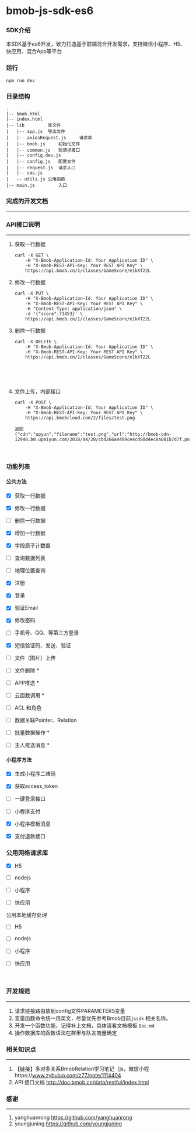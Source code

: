 # bmob-js-sdk-es6

### SDK介绍

本SDK基于es6开发，致力打造基于前端混合开发需求，支持微信小程序、H5、快应用、混合App等平台



### 运行

```
npm run dev
```



### 目录结构

```
.
|-- bmob.html
|-- index.html
|-- lib			库文件
|   |-- app.js	导出文件
|   |-- axiosRequest.js		请求库
|   |-- bmob.js		初始化文件
|   |-- common.js	短请求接口
|   |-- config.dev.js
|   |-- config.js	配置文件
|   |-- request.js	请求入口
|   |-- sms.js
|   -- utils.js	公用函数
|-- main.js			入口
```

### 完成的开发文档

---

[doc.md]: ./doc.md	"doc.md"



### API接口说明

---

1. 获取一行数据

   ```
   curl -X GET \
       -H "X-Bmob-Application-Id: Your Application ID" \
       -H "X-Bmob-REST-API-Key: Your REST API Key" \
       https://api.bmob.cn/1/classes/GameScore/e1kXT22L
   ```


2. 修改一行数据

   ```
   curl -X PUT \
       -H "X-Bmob-Application-Id: Your Application ID" \
       -H "X-Bmob-REST-API-Key: Your REST API Key" \
       -H "Content-Type: application/json" \
       -d '{"score":73453}' \
       https://api.bmob.cn/1/classes/GameScore/e1kXT22L
   ```

3. 删除一行数据

   ```
   curl -X DELETE \
       -H "X-Bmob-Application-Id: Your Application ID" \
       -H "X-Bmob-REST-API-Key: Your REST API Key" \
       https://api.bmob.cn/1/classes/GameScore/e1kXT22L
   ```

   ​

   ​

4. 文件上传，内部接口

   ```
   curl -X POST \
       -H "X-Bmob-Application-Id: Your Application ID" \
       -H "X-Bmob-REST-API-Key: Your REST API Key" \
       https://api.bmobcloud.com/2/files/test.png
   ```


   ```
   返回
   {"cdn":"upyun","filename":"test.png","url":"http://bmob-cdn-12948.b0.upaiyun.com/2018/04/20/cbd266a4409ce4cd80d4ec8a081b7d7f.png"}
   ```

   ​

### 功能列表

#### 公共方法

- [x] 获取一行数据
- [x] 修改一行数据
- [ ] 删除一行数据
- [x] 增加一行数据
- [x] 字段原子计数器
- [ ] 查询数据列表
- [ ] 地理位置查询
- [x] 注册 
- [x] 登录 
- [x] 验证Email 
- [x] 修改密码
- [ ] 手机号、QQ、等第三方登录
- [x] 短信验证码、发送、验证
- [ ] 文件（图片）上传
- [ ] 文件删除 *
- [ ] APP推送 *
- [ ] 云函数调用 *
- [ ] ACL 和角色
- [ ] 数据关联Pointer、Relation
- [ ] 批量数据操作 *
- [ ] 主人推送消息 *



#### 小程序方法

- [x] 生成小程序二维码
- [x] 获取access_token
- [ ] 一键登录接口
- [ ] 小程序支付
- [x] 小程序模板消息
- [x] 支付退款接口




### 公用网络请求库

- [x] H5


- [ ] nodejs


- [ ] 小程序


- [ ] 快应用



公用本地缓存处理

- [ ] H5


- [ ] nodejs


- [ ] 小程序


- [ ] 快应用

  ​


### 开发规范

---

1. 请求链接路由放到config文件PARAMETERS变量
2. 变量函数命令统一用英文，尽量优先参考Bmob目前`jssdk` 相关名称。
3. 开发一个函数功能，记得补上文档，具体请看文档模板 `Doc.md`
4. 操作数据库的函数语法在群里与队友商量确定



### 相关知识点

---

1. 【链接】多对多关系BmobRelation学习笔记（js，微信小程https://www.zybuluo.com/z77/note/1114404
2. API 接口文档 http://doc.bmob.cn/data/restful/index.html



### 感谢

---

1. yanghuanrong   https://github.com/yanghuanrong
2. youngjuning  https://github.com/youngjuning
